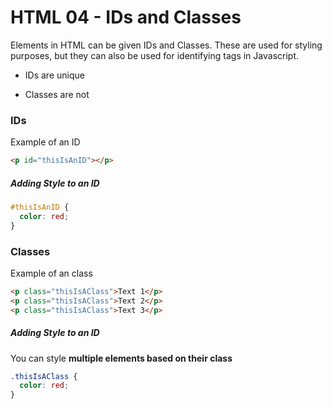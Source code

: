 # HTML 04 - IDs and Classes

Elements in HTML can be given IDs and Classes. These are used for styling purposes, but they can also be used for identifying tags in Javascript.

- IDs are unique

- Classes are not

### IDs

Example of an ID

```html
<p id="thisIsAnID"></p>
```

##### Adding Style to an ID

```css
#thisIsAnID {
  color: red;
}
```

### Classes

Example of an class

```html
<p class="thisIsAClass">Text 1</p>
<p class="thisIsAClass">Text 2</p>
<p class="thisIsAClass">Text 3</p>
```

##### Adding Style to an ID

You can style **multiple elements based on their class**

```css
.thisIsAClass {
  color: red;
}
```
